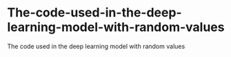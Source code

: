 # The-code-used-in-the-deep-learning-model-with-random-values
The code used in the deep learning model with random values
